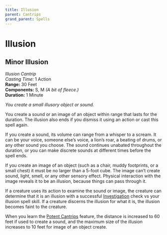 ```yaml
---
title: Illusion
parent: Cantrips
grand_parent: Spells
---
```


# Illusion

## Minor Illusion
*Illusion Cantrip*<br>
*Casting Time:* 1 Action<br>
**Range:** 30 Feet<br>
**Components:** S, M *(A bit of fleece.)*<br>
**Duration:** 1 Minute

*You create a small illusory object or sound.*

You create a sound or an image of an object within range that lasts for the duration. The illusion also ends if you dismiss it using an action or cast this spell again.

If you create a sound, its volume can range from a whisper to a scream. It can be your voice, someone else’s voice, a lion’s roar, a beating of drums, or any other sound you choose. The sound continues unabated throughout the duration, or you can make discrete sounds at different times before the spell ends.

If you create an image of an object (such as a chair, muddy footprints, or a small chest) it must be no larger than a 5-foot cube. The image can’t create sound, light, smell, or any other sensory effect. Physical interaction with the image reveals it to be an illusion, because things can pass through it.

If a creature uses its action to examine the sound or image, the creature can determine that it is an illusion with a successful [Investigation](https://stormchaserroleplaying.com/stormchaserRPG/Skills/Investigation/) check vs your illusion spell skill. If a creature discerns the illusion for what it is, the illusion becomes faint to the creature.

When you learn the [Potent Cantrips](https://stormchaserroleplaying.com/stormchaserRPG/Classes/Mage/#potent-cantrips) feature, the distance is increased to 60 feet if used to create a sound, and the maximum size of the illusion increases to 10 feet for image of an object create.
